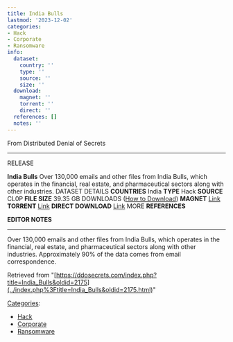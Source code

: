 ```yaml
---
title: India Bulls
lastmod: '2023-12-02'
categories:
- Hack
- Corporate
- Ransomware
info:
  dataset:
    country: ''
    type: ''
    source: ''
    size: ''
  download:
    magnet: ''
    torrent: ''
    direct: ''
  references: []
  notes: ''
---
```




From Distributed Denial of Secrets

---
RELEASE

**India Bulls**
Over 130,000 emails and other files from India Bulls, which operates in the financial, real estate, and pharmaceutical sectors along with other industries.
DATASET DETAILS
**COUNTRIES** India
**TYPE** Hack
**SOURCE** CL0P
**FILE SIZE** 39.35 GB
DOWNLOADS ([How to Download](Torrents.html "Torrents"))
**MAGNET** [Link](magnet:?xt=urn:btih:789eb6c2fc5cc9e931b322f516da17f29b93a1d3&dn=India-Bulls&tr=udp://tracker.coppersurfer.tk:6969&tr=udp://9.rarbg.to:2920&tr=udp://tracker.opentrackr.org:1337&tr=udp://tracker.leechers-paradise.org:6969&tr=udp://exodus.desync.com:6969)
**TORRENT** [Link](../images/b/ba/India-Bulls.torrent)
**DIRECT DOWNLOAD** [Link](https://data.ddosecrets.com/India%20Bulls/)
MORE
**REFERENCES**

**EDITOR NOTES**

---

Over 130,000 emails and other files from India Bulls, which operates in
the financial, real estate, and pharmaceutical sectors along with other
industries. Approximately 90% of the data comes from email
correspondence.

Retrieved from
"[https://ddosecrets.com/index.php?title=India_Bulls&oldid=2175](../index.php%3Ftitle=India_Bulls&oldid=2175.html)"

[Categories](./Special:Categories.html "Special:Categories"):

- [Hack](./Category:Hack.html "Category:Hack")
- [Corporate](./Category:Corporate.html "Category:Corporate")
- [Ransomware](./Category:Ransomware.html "Category:Ransomware")
